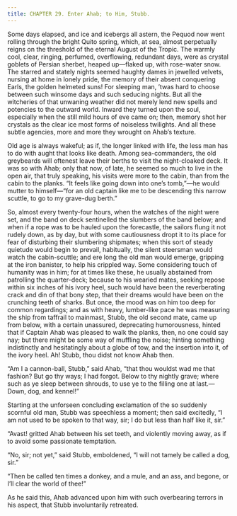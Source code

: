 ```yaml
---
title: CHAPTER 29. Enter Ahab; to Him, Stubb.
---
```


Some days elapsed, and ice and icebergs all astern, the Pequod now went rolling through the bright Quito spring, which, at sea, almost perpetually reigns on the threshold of the eternal August of the Tropic. The warmly cool, clear, ringing, perfumed, overflowing, redundant days, were as crystal goblets of Persian sherbet, heaped up—flaked up, with rose-water snow. The starred and stately nights seemed haughty dames in jewelled velvets, nursing at home in lonely pride, the memory of their absent conquering Earls, the golden helmeted suns! For sleeping man, ’twas hard to choose between such winsome days and such seducing nights. But all the witcheries of that unwaning weather did not merely lend new spells and potencies to the outward world. Inward they turned upon the soul, especially when the still mild hours of eve came on; then, memory shot her crystals as the clear ice most forms of noiseless twilights. And all these subtle agencies, more and more they wrought on Ahab’s texture.

Old age is always wakeful; as if, the longer linked with life, the less man has to do with aught that looks like death. Among sea-commanders, the old greybeards will oftenest leave their berths to visit the night-cloaked deck. It was so with Ahab; only that now, of late, he seemed so much to live in the open air, that truly speaking, his visits were more to the cabin, than from the cabin to the planks. “It feels like going down into one’s tomb,”—he would mutter to himself—“for an old captain like me to be descending this narrow scuttle, to go to my grave-dug berth.”

So, almost every twenty-four hours, when the watches of the night were set, and the band on deck sentinelled the slumbers of the band below; and when if a rope was to be hauled upon the forecastle, the sailors flung it not rudely down, as by day, but with some cautiousness dropt it to its place for fear of disturbing their slumbering shipmates; when this sort of steady quietude would begin to prevail, habitually, the silent steersman would watch the cabin-scuttle; and ere long the old man would emerge, gripping at the iron banister, to help his crippled way. Some considering touch of humanity was in him; for at times like these, he usually abstained from patrolling the quarter-deck; because to his wearied mates, seeking repose within six inches of his ivory heel, such would have been the reverberating crack and din of that bony step, that their dreams would have been on the crunching teeth of sharks. But once, the mood was on him too deep for common regardings; and as with heavy, lumber-like pace he was measuring the ship from taffrail to mainmast, Stubb, the old second mate, came up from below, with a certain unassured, deprecating humorousness, hinted that if Captain Ahab was pleased to walk the planks, then, no one could say nay; but there might be some way of muffling the noise; hinting something indistinctly and hesitatingly about a globe of tow, and the insertion into it, of the ivory heel. Ah! Stubb, thou didst not know Ahab then.

“Am I a cannon-ball, Stubb,” said Ahab, “that thou wouldst wad me that fashion? But go thy ways; I had forgot. Below to thy nightly grave; where such as ye sleep between shrouds, to use ye to the filling one at last.—Down, dog, and kennel!”

Starting at the unforseen concluding exclamation of the so suddenly scornful old man, Stubb was speechless a moment; then said excitedly, “I am not used to be spoken to that way, sir; I do but less than half like it, sir.”

“Avast! gritted Ahab between his set teeth, and violently moving away, as if to avoid some passionate temptation.

“No, sir; not yet,” said Stubb, emboldened, “I will not tamely be called a dog, sir.”

“Then be called ten times a donkey, and a mule, and an ass, and begone, or I’ll clear the world of thee!”

As he said this, Ahab advanced upon him with such overbearing terrors in his aspect, that Stubb involuntarily retreated.
